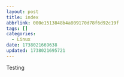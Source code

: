 ```yaml
---
layout: post
title: index
abbrlink: 000e1513848b4a809170d78f6d92c19f
tags: []
categories:
  - Linux
date: 1738021669638
updated: 1738021695721
---
```


Testing

